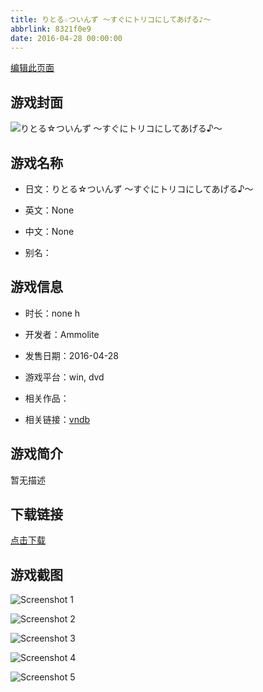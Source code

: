 ```yaml
---
title: りとる☆ついんず ～すぐにトリコにしてあげる♪～
abbrlink: 8321f0e9
date: 2016-04-28 00:00:00
---
```

[编辑此页面](https://github.com/ACG-3/ADV3-source/blob/main/source/_posts/games/%E3%82%8A%E3%81%A8%E3%82%8B%E2%98%86%E3%81%A4%E3%81%84%E3%82%93%E3%81%9A%20%EF%BD%9E%E3%81%99%E3%81%90%E3%81%AB%E3%83%88%E3%83%AA%E3%82%B3%E3%81%AB%E3%81%97%E3%81%A6%E3%81%82%E3%81%92%E3%82%8B%E2%99%AA%EF%BD%9E.md)

## 游戏封面

![りとる☆ついんず ～すぐにトリコにしてあげる♪～](https%3A//pan.timero.xyz/onedrive/img_lib_001/%E3%82%8A%E3%81%A8%E3%82%8B%E2%98%86%E3%81%A4%E3%81%84%E3%82%93%E3%81%9A%20%EF%BD%9E%E3%81%99%E3%81%90%E3%81%AB%E3%83%88%E3%83%AA%E3%82%B3%E3%81%AB%E3%81%97%E3%81%A6%E3%81%82%E3%81%92%E3%82%8B%E2%99%AA%EF%BD%9E_cover.avif)


## 游戏名称

- 日文：りとる☆ついんず ～すぐにトリコにしてあげる♪～
- 英文：None
- 中文：None

- 别名：


## 游戏信息

- 时长：none h
- 开发者：Ammolite
- 发售日期：2016-04-28
- 游戏平台：win, dvd
- 相关作品：

- 相关链接：[vndb](https://vndb.org/v19092)


## 游戏简介

暂无描述


## 下载链接

[点击下载](https://pan.timero.xyz/onedrive/adv_lib_001/%E3%82%8A%E3%81%A8%E3%82%8B%E2%98%86%E3%81%A4%E3%81%84%E3%82%93%E3%81%9A%20%EF%BD%9E%E3%81%99%E3%81%90%E3%81%AB%E3%83%88%E3%83%AA%E3%82%B3%E3%81%AB%E3%81%97%E3%81%A6%E3%81%82%E3%81%92%E3%82%8B%E2%99%AA%EF%BD%9E)


## 游戏截图


![Screenshot 1](https%3A//pan.timero.xyz/onedrive/img_lib_001/%E3%82%8A%E3%81%A8%E3%82%8B%E2%98%86%E3%81%A4%E3%81%84%E3%82%93%E3%81%9A%20%EF%BD%9E%E3%81%99%E3%81%90%E3%81%AB%E3%83%88%E3%83%AA%E3%82%B3%E3%81%AB%E3%81%97%E3%81%A6%E3%81%82%E3%81%92%E3%82%8B%E2%99%AA%EF%BD%9E_Screenshot_1.avif)

![Screenshot 2](https%3A//pan.timero.xyz/onedrive/img_lib_001/%E3%82%8A%E3%81%A8%E3%82%8B%E2%98%86%E3%81%A4%E3%81%84%E3%82%93%E3%81%9A%20%EF%BD%9E%E3%81%99%E3%81%90%E3%81%AB%E3%83%88%E3%83%AA%E3%82%B3%E3%81%AB%E3%81%97%E3%81%A6%E3%81%82%E3%81%92%E3%82%8B%E2%99%AA%EF%BD%9E_Screenshot_2.avif)

![Screenshot 3](https%3A//pan.timero.xyz/onedrive/img_lib_001/%E3%82%8A%E3%81%A8%E3%82%8B%E2%98%86%E3%81%A4%E3%81%84%E3%82%93%E3%81%9A%20%EF%BD%9E%E3%81%99%E3%81%90%E3%81%AB%E3%83%88%E3%83%AA%E3%82%B3%E3%81%AB%E3%81%97%E3%81%A6%E3%81%82%E3%81%92%E3%82%8B%E2%99%AA%EF%BD%9E_Screenshot_3.avif)

![Screenshot 4](https%3A//pan.timero.xyz/onedrive/img_lib_001/%E3%82%8A%E3%81%A8%E3%82%8B%E2%98%86%E3%81%A4%E3%81%84%E3%82%93%E3%81%9A%20%EF%BD%9E%E3%81%99%E3%81%90%E3%81%AB%E3%83%88%E3%83%AA%E3%82%B3%E3%81%AB%E3%81%97%E3%81%A6%E3%81%82%E3%81%92%E3%82%8B%E2%99%AA%EF%BD%9E_Screenshot_4.avif)

![Screenshot 5](https%3A//pan.timero.xyz/onedrive/img_lib_001/%E3%82%8A%E3%81%A8%E3%82%8B%E2%98%86%E3%81%A4%E3%81%84%E3%82%93%E3%81%9A%20%EF%BD%9E%E3%81%99%E3%81%90%E3%81%AB%E3%83%88%E3%83%AA%E3%82%B3%E3%81%AB%E3%81%97%E3%81%A6%E3%81%82%E3%81%92%E3%82%8B%E2%99%AA%EF%BD%9E_Screenshot_5.avif)

